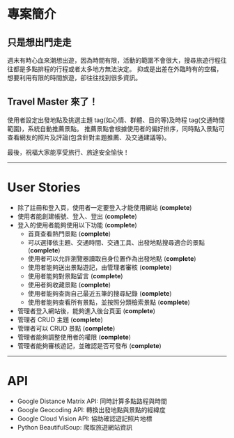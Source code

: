 # 專案簡介

## 只是想出門走走

週末有時心血來潮想出遊，因為時間有限，活動的範圍不會很大，搜尋旅遊行程往往都是多點排程的行程或者太多地方無法決定。 抑或是出差在外臨時有的空檔，想要利用有限的時間旅遊，卻往往找到很多資訊。

## Travel Master 來了！

使用者設定出發地點及挑選主題 tag(如心情、群體、目的等)及時程 tag(交通時間範圍)，系統自動推薦景點。 推薦景點會根據使用者的偏好排序，同時點入景點可查看網友的照片及評論(包含針對主題推薦、及交通建議等)。

最後，祝福大家能享受旅行、旅途安全愉快！

---

# User Stories

- 除了註冊和登入頁，使用者一定要登入才能使用網站 (**complete**)
- 使用者能創建帳號、登入、登出 (**complete**)
- 登入的使用者能夠使用以下功能 (**complete**)
  - 首頁查看熱門景點 (**complete**)
  - 可以選擇依主題、交通時間、交通工具、出發地點搜尋適合的景點 (**complete**)
  - 使用者可以允許瀏覽器讀取自身位置作為出發地點 (**complete**)
  - 使用者能夠送出景點遊記，由管理者審核 (**complete**)
  - 使用者能夠對景點留言 (**complete**)
  - 使用者夠收藏景點 (**complete**)
  - 使用者能夠查詢自己最近五筆的搜尋紀錄 (**complete**)
  - 使用者能夠查看所有景點，並按照分類檢索景點 (**complete**)
- 管理者登入網站後，能夠進入後台頁面 (**complete**)
- 管理者 CRUD 主題 (**complete**)
- 管理者可以 CRUD 景點 (**complete**)
- 管理者能夠調整使用者的權限 (**complete**)
- 管理者能夠審核遊記，並確認是否可發布 (**complete**)

---

# API

- Google Distance Matrix API: 同時計算多點路程與時間
- Google Geocoding API: 轉換出發地點與景點的經緯度
- Google Cloud Vision API: 協助確認遊記照片地標
- Python BeautifulSoup: 爬取旅遊網站資訊

